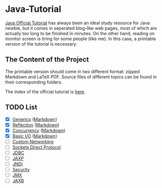 # Java-Tutorial

[Java Official Tutorial](http://docs.oracle.com/javase/tutorial/) has always been an ideal study resource for Java newbie, but it comes in seperated blog-like web pages, most of which are actually too long to be finished in minutes. On the other hand, reading on monitor screen is tiring for some people (like me). In this case, a printable version of the tutorial is necessary.

## The Content of the Project

The printable version should come in two different format: zipped Markdown and LaTeX PDF. Source files of different topics can be found in their corresponding folders.

The index of the official tutorial is [here](http://docs.oracle.com/javase/tutorial/reallybigindex.html).

## TODO List

- [x] [Generics](http://docs.oracle.com/javase/tutorial/extra/generics/index.html) ([Markdown](https://github.com/Mr-Dai/Java-Tutorial/blob/master/reflection/reflection.md))
- [x] [Reflection](http://docs.oracle.com/javase/tutorial/reflect/index.html) ([Markdown](https://github.com/Mr-Dai/Java-Tutorial/blob/master/generics/generics.md))
- [x] [Concurrency](http://docs.oracle.com/javase/tutorial/essential/concurrency/index.html) ([Markdown](https://github.com/Mr-Dai/Java-Tutorial/blob/master/concurrency/concurrency.md))
- [x] [Basic I/O](http://docs.oracle.com/javase/tutorial/essential/io/index.html) ([Markdown](https://github.com/Mr-Dai/Java-Tutorial/blob/master/io/io.md))
- [ ] [Custom Networking](http://docs.oracle.com/javase/tutorial/networking/index.html)
- [ ] [Sockets Direct Protocol](http://docs.oracle.com/javase/tutorial/sdp/index.html)
- [ ] [JDBC](http://docs.oracle.com/javase/tutorial/jdbc/index.html)
- [ ] [JAXP](http://docs.oracle.com/javase/tutorial/jaxp/index.html)
- [ ] [JNDI](http://docs.oracle.com/javase/tutorial/jndi/index.html)
- [ ] [Security](http://docs.oracle.com/javase/tutorial/security/index.html)
- [ ] [JMX](http://docs.oracle.com/javase/tutorial/jmx/index.html)
- [ ] [JAXB](http://docs.oracle.com/javase/tutorial/jaxb/index.html)
